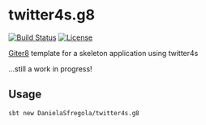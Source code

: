 # twitter4s.g8

[![Build Status](https://travis-ci.org/DanielaSfregola/twitter4s.g8.svg?branch=master)](https://travis-ci.org/DanielaSfregola/twitter4s.g8)  [![License](http://img.shields.io/:license-Apache%202-red.svg)](http://www.apache.org/licenses/LICENSE-2.0.txt)

[Giter8](http://www.foundweekends.org/giter8/) template for a skeleton application using twitter4s 

...still a work in progress!

## Usage
```
sbt new DanielaSfregola/twitter4s.g8
```
